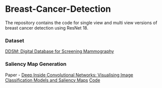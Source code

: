 # Breast-Cancer-Detection
The repository contains the code for single view and multi view versions of breast cancer detection using ResNet 18.

### Dataset
[DDSM: Digital Database for Screening Mammography](http://marathon.csee.usf.edu/Mammography/Database.html)

### Saliency Map Generation
Paper - [Deep Inside Convolutional Networks: Visualising Image Classification Models and Saliency Maps](https://arxiv.org/pdf/1312.6034.pdf)
[Code](https://github.com/harsh-99/Breast-Cancer-Detection/blob/master/Image%20gradient.ipynb) 
